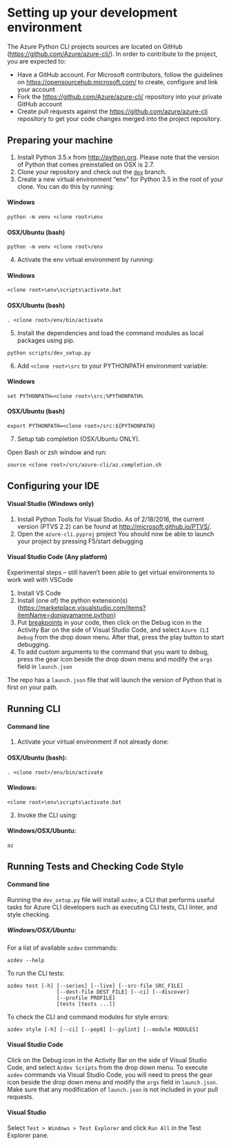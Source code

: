 ﻿Setting up your development environment
========================================
The Azure Python CLI projects sources are located on GitHub (https://github.com/Azure/azure-cli/). In order to contribute to the project, you are expected to:
-    Have a GitHub account. For Microsoft contributors, follow the guidelines on https://opensourcehub.microsoft.com/ to create, configure and link your account
-    Fork the  https://github.com/Azure/azure-cli/ repository into your private GitHub account
-    Create pull requests against the https://github.com/azure/azure-cli repository to get your code changes merged into the project repository.

## Preparing your machine
1. Install Python 3.5.x from http://python.org. Please note that the version of Python that comes preinstalled on OSX is 2.7.
2. Clone your repository and check out the [`dev`](https://github.com/Azure/azure-cli/tree/dev) branch.
3. Create a new virtual environment “env” for Python 3.5 in the root of your clone. You can do this by running:

  #### Windows
  ```BatchFile
  python -m venv <clone root>\env
  ```
  #### OSX/Ubuntu (bash)
  ```Shell
  python -m venv <clone root>/env
  ```
4. Activate the env virtual environment by running:

  #### Windows
  ```BatchFile
  <clone root>\env\scripts\activate.bat
  ```
  #### OSX/Ubuntu (bash)
  ```Shell
  . <clone root>/env/bin/activate
  ```

5. Install the dependencies and load the command modules as local packages using pip.
  ```Shell
  python scripts/dev_setup.py
  ```
6. Add `<clone root>\src` to your PYTHONPATH environment variable:

  #### Windows
  ```BatchFile
  set PYTHONPATH=<clone root>\src;%PYTHONPATH%
  ```
  #### OSX/Ubuntu (bash)
  ```Shell
  export PYTHONPATH=<clone root>/src:${PYTHONPATH}
  ```
7. Setup tab completion (OSX/Ubuntu ONLY).

  Open Bash or zsh window and run:

  ```Shell
  source <clone root>/src/azure-cli/az.completion.sh
  ```

## Configuring your IDE
#### Visual Studio (Windows only)
1. Install Python Tools for Visual Studio. As of 2/18/2016, the current version (PTVS 2.2) can be found at http://microsoft.github.io/PTVS/.
2. Open the `azure-cli.pyproj` project
You should now be able to launch your project by pressing F5/start debugging

#### Visual Studio Code (Any platform)
Experimental steps – still haven’t been able to get virtual environments to work well with VSCode

1. Install VS Code
2. Install (one of) the python extension(s) (https://marketplace.visualstudio.com/items?itemName=donjayamanne.python)
3. Put [breakpoints](https://code.visualstudio.com/docs/editor/debugging#_breakpoints) in your code, then click on the Debug icon in the Activity Bar on the side of Visual Studio Code, and select `Azure CLI Debug` from the drop down menu. After that, press the play button to start debugging.
4. To add custom arguments to the command that you want to debug, press the gear icon beside the drop down menu and modify the `args` field in `launch.json`

The repo has a `launch.json` file that will launch the version of Python that is first on your path.

## Running CLI
#### Command line
1. Activate your virtual environment if not already done:

  #### OSX/Ubuntu (bash):
  ```Shell
  . <clone root>/env/bin/activate
  ```

  #### Windows:
  ```BatchFile
  <clone root>\env\scripts\activate.bat
  ```

2. Invoke the CLI using:

  #### Windows/OSX/Ubuntu:
  ```
  az
  ```

## Running Tests and Checking Code Style
#### Command line
  Running the `dev_setup.py` file will install `azdev`, a CLI that performs useful tasks for Azure CLI developers such as executing  CLI tests, CLI linter, and style checking.

##### Windows/OSX/Ubuntu:

  For a list of available `azdev` commands:
  ```
  azdev --help
  ```

  To run the CLI tests:
  ```
  azdev test [-h] [--series] [--live] [--src-file SRC_FILE]
                  [--dest-file DEST_FILE] [--ci] [--discover]
                  [--profile PROFILE]
                  [tests [tests ...]]
  ```

  To check the CLI and command modules for style errors:
  ```
  azdev style [-h] [--ci] [--pep8] [--pylint] [--module MODULES]
  ```

#### Visual Studio Code
  Click on the Debug icon in the Activity Bar on the side of Visual Studio Code, and select `Azdev Scripts` from the drop down menu. To execute `azdev` commands via Visual Studio Code, you will need to press the gear icon beside the drop down menu and modify the `args` field in `launch.json`. Make sure that any modification of `launch.json` is not included in your pull requests.

#### Visual Studio
  Select `Test > Windows > Test Explorer` and click `Run All` in the Test Explorer pane.
